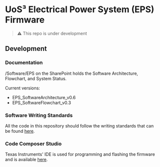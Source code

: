 # UoS³ Electrical Power System (EPS) Firmware

> :warning: This repo is under development

## Development

### Documentation
/Software/EPS on the SharePoint holds the Software Architecture, Flowchart, and System Status.

Current versions:
- EPS_SoftwareArchitecture_v0.6
- EPS_SoftwareFlowchart_v0.3


### Software Writing Standards

All the code in this repository should follow the writing standards that can be found [here](https://github.com/uos3/obc-firmware/blob/6ae8a3d0de7401268aae7eb195c6f3ffc5b60dc2/docs/standards/sws.md).


### Code Composer Studio
Texas Instruments' IDE is used for programming and flashing the firmware and is available [here](https://www.ti.com/tool/CCSTUDIO).
